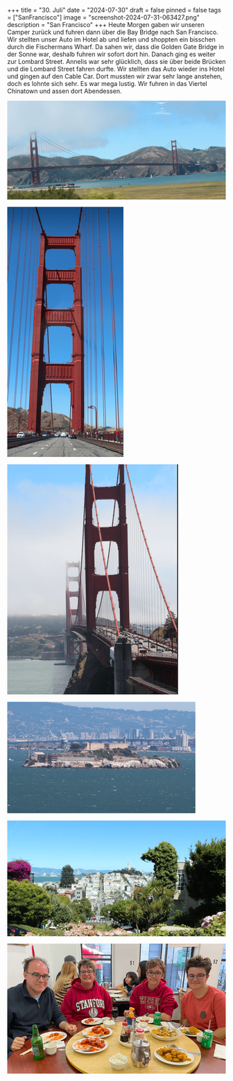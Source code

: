 +++
title = "30. Juli"
date = "2024-07-30"
draft = false
pinned = false
tags = ["SanFrancisco"]
image = "screenshot-2024-07-31-063427.png"
description = "San Francisco"
+++
Heute Morgen gaben wir unseren Camper zurück und fuhren dann über die Bay Bridge nach San Francisco. Wir stellten unser Auto im Hotel ab und liefen und shoppten ein bisschen durch die Fischermans Wharf. Da sahen wir, dass die Golden Gate Bridge in der Sonne war, deshalb fuhren wir sofort dort hin. Danach ging es weiter zur Lombard Street. Annelis war sehr glücklich, dass sie über beide Brücken und die Lombard Street fahren durfte. Wir stellten das Auto wieder ins Hotel und gingen auf den Cable Car. Dort mussten wir zwar sehr lange anstehen, doch es lohnte sich sehr. Es war mega lustig. Wir fuhren in das Viertel Chinatown und assen dort Abendessen.

![](screenshot-2024-07-31-062830.png)

![](screenshot-2024-07-31-062904.png)

![](screenshot-2024-07-31-062926.png)

![](screenshot-2024-07-31-062949.png)

![](screenshot-2024-07-31-063237.png)

![](screenshot-2024-07-31-063252.png)